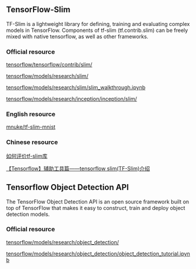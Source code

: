 ## TensorFlow-Slim
TF-Slim is a lightweight library for defining, training and evaluating complex models in TensorFlow. Components of tf-slim (tf.contrib.slim) can be freely mixed with native tensorflow, as well as other frameworks.

### Official resource
[tensorflow/tensorflow/contrib/slim/](https://github.com/tensorflow/tensorflow/tree/master/tensorflow/contrib/slim)

[tensorflow/models/research/slim/](https://github.com/tensorflow/models/tree/master/research/slim)

[tensorflow/models/research/slim/slim_walkthrough.ipynb](https://github.com/tensorflow/models/blob/master/research/slim/slim_walkthrough.ipynb)

[tensorflow/models/research/inception/inception/slim/](https://github.com/tensorflow/models/tree/master/research/inception/inception/slim)

### English resource
[mnuke/tf-slim-mnist](https://github.com/mnuke/tf-slim-mnist)

### Chinese resource
[如何评价tf-slim库](https://www.zhihu.com/question/53113870)

[【Tensorflow】辅助工具篇——tensorflow slim(TF-Slim)介绍](http://blog.csdn.net/mao_xiao_feng/article/details/73409975)

## Tensorflow Object Detection API
The TensorFlow Object Detection API is an open source framework built on top of TensorFlow that makes it easy to construct, train and deploy object detection models.

### Official resource
[tensorflow/models/research/object_detection/](https://github.com/tensorflow/models/tree/master/research/object_detection#tensorflow-object-detection-api)

[tensorflow/models/research/object_detection/object_detection_tutorial.ipynb](https://github.com/tensorflow/models/blob/master/research/object_detection/object_detection_tutorial.ipynb)
